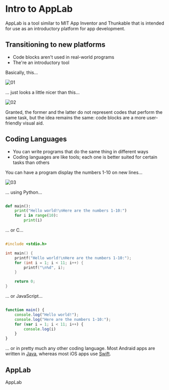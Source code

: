 # Intro to AppLab

AppLab is a tool similar to MIT App Inventor and Thunkable that is intended for use as an introductory platform for app development.

## Transitioning to new platforms

* Code blocks aren't used in real-world programs
* The're an introductory tool

Basically, this...

![01](https://raw.githubusercontent.com/sBondoc/oai_2019/master/assets/lesson-00/00.png "I guess it looks colorful...")

... just looks a little nicer than this...

![02](https://raw.githubusercontent.com/sBondoc/oai_2019/master/assets/lesson-00/01.png "Ahhh!")

Granted, the former and the latter do not represent codes that perform the same task, but the idea remains the same: code blocks are a more user-friendly visual aid.

## Coding Languages

* You can write programs that do the same thing in different ways
* Coding languages are like tools; each one is better suited for certain tasks than others

You can have a program display the numbers 1-10 on new lines...

![03](https://github.com/sBondoc/oai_2019/blob/master/assets/lesson-00/03.png?raw=true "Console text.")

... using Python...

```python

def main():
	print("Hello world!\nHere are the numbers 1-10:")
	for i in range(10):
		print(i)

```

... or C...

```c

#include <stdio.h>

int main() {
	printf("Hello world!\nHere are the numbers 1-10:");
	for (int i = 1; i < 11; i++) {
		printf("\n%d", i);
	}

	return 0;
}

```

... or JavaScript...

```javascript

function main() {
	console.log("Hello world!");
	console.log("Here are the numbers 1-10:");
	for (var i = 1; i < 11; i++) {
		console.log(i) 
	}
}

```

... or in pretty much any other coding language. Most Andraid apps are written in [Java](https://en.wikipedia.org/wiki/Java_(programming_language)), whereas most iOS apps use [Swift](https://en.wikipedia.org/wiki/Swift_(programming_language)).

## AppLab

AppLab 
